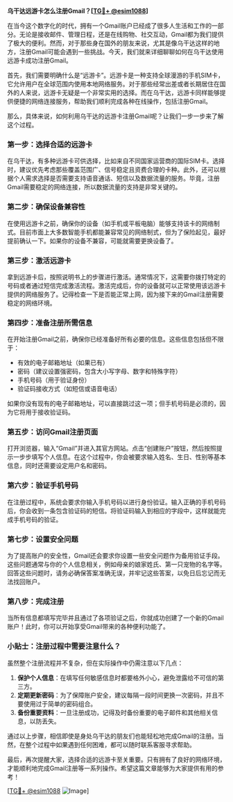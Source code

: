 **乌干达远游卡怎么注册Gmail？[[TG💪+ @esim1088](https://t.me/s/esim1088)]**

在当今这个数字化的时代，拥有一个Gmail账户已经成了很多人生活和工作的一部分。无论是接收邮件、管理日程，还是在线购物、社交互动，Gmail都为我们提供了极大的便利。然而，对于那些身在国外的朋友来说，尤其是像乌干达这样的地方，注册Gmail可能会遇到一些挑战。今天，我们就来详细聊聊如何在乌干达使用远游卡成功注册Gmail。

首先，我们需要明确什么是“远游卡”。远游卡是一种支持全球漫游的手机SIM卡，它允许用户在全球范围内使用本地网络服务。对于那些经常出差或者长期居住在国外的人来说，远游卡无疑是一个非常实用的选择。而在乌干达，远游卡同样能够提供便捷的网络连接服务，帮助我们顺利完成各种在线操作，包括注册Gmail。

那么，具体来说，如何利用乌干达的远游卡注册Gmail呢？让我们一步一步来了解这个过程。

### **第一步：选择合适的远游卡**

在乌干达，有多种远游卡可供选择，比如来自不同国家运营商的国际SIM卡。选择时，建议优先考虑那些覆盖范围广、信号稳定且资费合理的卡种。此外，还可以根据个人需求选择是否需要支持语音通话、短信以及数据流量的服务。毕竟，注册Gmail需要稳定的网络连接，所以数据流量的支持是非常关键的。

### **第二步：确保设备兼容性**

在使用远游卡之前，确保你的设备（如手机或平板电脑）能够支持该卡的网络制式。目前市面上大多数智能手机都能兼容常见的网络制式，但为了保险起见，最好提前确认一下。如果你的设备不兼容，可能就需要更换设备了。

### **第三步：激活远游卡**

拿到远游卡后，按照说明书上的步骤进行激活。通常情况下，这需要你拨打特定的号码或者通过短信完成激活流程。激活完成后，你的设备就可以正常使用该远游卡提供的网络服务了。记得检查一下是否能正常上网，因为接下来的Gmail注册需要稳定的网络环境。

### **第四步：准备注册所需信息**

在开始注册Gmail之前，确保你已经准备好所有必要的信息。这些信息包括但不限于：

- 有效的电子邮箱地址（如果已有）
- 密码（建议设置强密码，包含大小写字母、数字和特殊字符）
- 手机号码（用于验证身份）
- 验证码接收方式（如短信或语音电话）

如果你没有现有的电子邮箱地址，可以直接跳过这一项；但手机号码是必须的，因为它将用于接收验证码。

### **第五步：访问Gmail注册页面**

打开浏览器，输入“Gmail”并进入其官方网站。点击“创建账户”按钮，然后按照提示一步步填写个人信息。在这个过程中，你会被要求输入姓名、生日、性别等基本信息，同时还需要设定用户名和密码。

### **第六步：验证手机号码**

在注册过程中，系统会要求你输入手机号码以进行身份验证。输入正确的手机号码后，你会收到一条包含验证码的短信。将验证码输入到相应的字段中，这样就能完成手机号码的验证。

### **第七步：设置安全问题**

为了提高账户的安全性，Gmail还会要求你设置一些安全问题作为备用验证手段。这些问题通常与你的个人信息相关，例如母亲的娘家姓氏、第一只宠物的名字等。回答这些问题时，请务必确保答案准确无误，并牢记这些答案，以免日后忘记而无法找回账户。

### **第八步：完成注册**

当所有信息都填写完毕并且通过了各项验证之后，你就成功创建了一个新的Gmail账户！此时，你可以开始享受Gmail带来的各种便利功能了。

### **小贴士：注册过程中需要注意什么？**

虽然整个注册流程并不复杂，但在实际操作中仍需注意以下几点：

1. **保护个人信息**：在填写任何敏感信息时都要格外小心，避免泄露给不可信的第三方。
2. **定期更新密码**：为了保障账户安全，建议每隔一段时间更换一次密码，并且不要使用过于简单的密码组合。
3. **备份重要资料**：一旦注册成功，记得及时备份重要的电子邮件和其他相关信息，以防丢失。

通过以上步骤，相信即使是身处乌干达的朋友们也能轻松地完成Gmail的注册。当然，在整个过程中如果遇到任何困难，都可以随时联系客服寻求帮助。

最后，再次提醒大家，选择合适的远游卡至关重要。只有拥有了良好的网络环境，才能顺利地完成Gmail注册等一系列操作。希望这篇文章能够为大家提供有用的参考！

[[TG💪+ @esim1088](https://t.me/s/esim1088) ![Image](https://i.postimg.cc/4NQfJmqS/Snipaste-2025-05-13-00-14-12.png)]